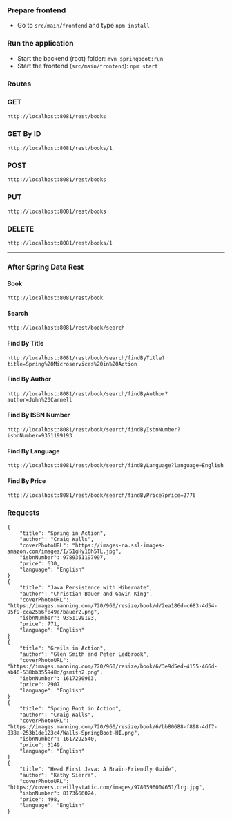 ### Prepare frontend
 - Go to `src/main/frontend` and type `npm install`
 
### Run the application
 - Start the backend (root) folder: `mvn springboot:run` 
 - Start the frontend (`src/main/frontend`): `npm start`

### Routes

### GET
	http://localhost:8081/rest/books
### GET By ID
	http://localhost:8081/rest/books/1
### POST
	http://localhost:8081/rest/books
### PUT
	http://localhost:8081/rest/books
### DELETE
	http://localhost:8081/rest/books/1
	
<hr/>

### After Spring Data Rest	
#### Book
	http://localhost:8081/rest/book
#### Search
	http://localhost:8081/rest/book/search		
#### Find By Title
	http://localhost:8081/rest/book/search/findByTitle?title=Spring%20Microservices%20in%20Action
#### Find By Author
	http://localhost:8081/rest/book/search/findByAuthor?author=John%20Carnell
#### Find By ISBN Number
	http://localhost:8081/rest/book/search/findByIsbnNumber?isbnNumber=9351199193
#### Find By Language
	http://localhost:8081/rest/book/search/findByLanguage?language=English
#### Find By Price
	http://localhost:8081/rest/book/search/findByPrice?price=2776
	
### Requests

	{
	    "title": "Spring in Action",
	    "author": "Craig Walls",
	    "coverPhotoURL": "https://images-na.ssl-images-amazon.com/images/I/51gHy16h5TL.jpg",
	    "isbnNumber": 9789351197997,
        "price": 630,
	    "language": "English"
	}
	{
	    "title": "Java Persistence with Hibernate",
	    "author": "Christian Bauer and Gavin King",
	    "coverPhotoURL": "https://images.manning.com/720/960/resize/book/d/2ea186d-c683-4d54-95f9-cca25b6fe49e/bauer2.png",
	    "isbnNumber": 9351199193,
	    "price": 771,
	    "language": "English"
	}
	{
	    "title": "Grails in Action",
	    "author": "Glen Smith and Peter Ledbrook",
	    "coverPhotoURL": "https://images.manning.com/720/960/resize/book/6/3e9d5ed-4155-466d-ab46-538bb355948d/gsmith2.png",
	    "isbnNumber": 1617290963,
	    "price": 2907,
	    "language": "English"
	}
	{
	    "title": "Spring Boot in Action",
	    "author": "Craig Walls",
	    "coverPhotoURL": "https://images.manning.com/720/960/resize/book/6/bb80688-f898-4df7-838a-253b1de123c4/Walls-SpringBoot-HI.png",
	    "isbnNumber": 1617292540,
	    "price": 3149,
	    "language": "English"
	}
	{
	    "title": "Head First Java: A Brain-Friendly Guide",
	    "author": "Kathy Sierra",
	    "coverPhotoURL": "https://covers.oreillystatic.com/images/9780596004651/lrg.jpg",
	    "isbnNumber": 8173666024,
	    "price": 498,
	    "language": "English"
	}
